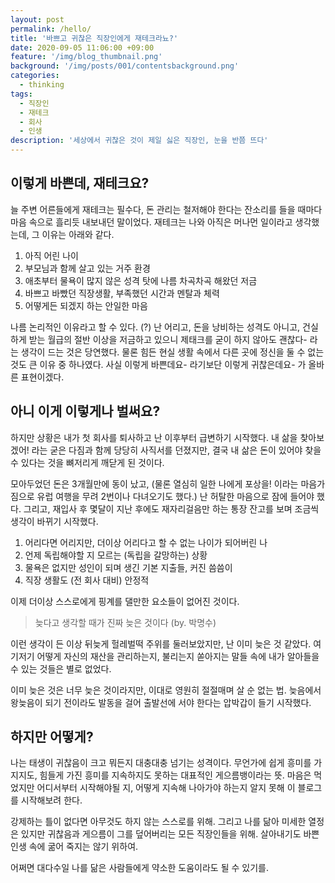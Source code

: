 ```yaml
---
layout: post
permalink: /hello/
title: '바쁘고 귀찮은 직장인에게 재테크라뇨?'
date: 2020-09-05 11:06:00 +09:00
feature: '/img/blog_thumbnail.png'
background: '/img/posts/001/contentsbackground.png'
categories:
  - thinking
tags:
  - 직장인
  - 재테크
  - 회사
  - 인생
description: '세상에서 귀찮은 것이 제일 싫은 직장인, 눈을 반쯤 뜨다'
---
```


## 이렇게 바쁜데, 재테크요?

늘 주변 어른들에게 재테크는 필수다, 돈 관리는 철저해야 한다는 잔소리를 들을 때마다 마음 속으로 흘리듯 내보내던 말이었다. 재테크는 나와 아직은 머나먼 일이라고 생각했는데, 그 이유는 아래와 같다. <br>

1.	아직 어린 나이
2.	부모님과 함께 살고 있는 거주 환경
3.	애초부터 물욕이 많지 않은 성격 탓에 나름 차곡차곡 해왔던 저금
4.	바쁘고 바빴던 직장생활, 부족했던 시간과 멘탈과 체력
5.	어떻게든 되겠지 하는 안일한 마음

나름 논리적인 이유라고 할 수 있다. (?) 난 어리고, 돈을 낭비하는 성격도 아니고, 건실하게 받는 월급의 절반 이상을 저금하고 있으니 제태크를 굳이 하지 않아도 괜찮다- 라는 생각이 드는 것은 당연했다. 물론 힘든 현실 생활 속에서 다른 곳에 정신을 둘 수 없는 것도 큰 이유 중 하나였다. 사실 이렇게 바쁜데요- 라기보단 이렇게 귀찮은데요- 가 올바른 표현이겠다. <br>

## 아니 이게 이렇게나 벌써요?

하지만 상황은 내가 첫 회사를 퇴사하고 난 이후부터 급변하기 시작했다. 내 삶을 찾아보겠어! 라는 굳은 다짐과 함께 당당히 사직서를 던졌지만, 결국 내 삶은 돈이 있어야 찾을 수 있다는 것을 뼈저리게 깨닫게 된 것이다. <br>

모아두었던 돈은 3개월만에 동이 났고, (물론 열심히 일한 나에게 포상을! 이라는 마음가짐으로 유럽 여행을 무려 2번이나 다녀오기도 했다.) 난 허탈한 마음으로 잠에 들어야 했다. 그리고, 재입사 후 몇달이 지난 후에도 재자리걸음만 하는 통장 잔고를 보며 조금씩 생각이 바뀌기 시작했다.<br>

1.	어리다면 어리지만, 더이상 어리다고 할 수 없는 나이가 되어버린 나
2.	언제 독립해야할 지 모르는 (독립을 갈망하는) 상황
3.	물욕은 없지만 성인이 되며 생긴 기본 지출들, 커진 씀씀이
4.	직장 생활도 (전 회사 대비) 안정적

이제 더이상 스스로에게 핑계를 댈만한 요소들이 없어진 것이다. <br>

> 늦다고 생각할 때가 진짜 늦은 것이다 (by. 박명수)

이런 생각이 든 이상 뒤늦게 헐레벌떡 주위를 둘러보았지만, 난 이미 늦은 것 같았다. 여기저기 어떻게 자신의 재산을 관리하는지, 불리는지 쏟아지는 말들 속에 내가 알아들을 수 있는 것들은 별로 없었다. <br>

이미 늦은 것은 너무 늦은 것이라지만, 이대로 영원히 절절매며 살 순 없는 법. 늦음에서 왕늦음이 되기 전이라도 발동을 걸어 출발선에 서야 한다는 압박갑이 들기 시작했다.<br>

## 하지만 어떻게?

나는 태생이 귀찮음이 크고 뭐든지 대충대충 넘기는 성격이다. 무언가에 쉽게 흥미를 가지지도, 힘들게 가진 흥미를 지속하지도 못하는 대표적인 게으름뱅이라는 뜻. 마음은 먹었지만 어디서부터 시작해야될 지, 어떻게 지속해 나아가야 하는지 알지 못해 이 블로그를 시작해보려 한다. <br>

강제하는 틀이 없다면 아무것도 하지 않는 스스로를 위해.
그리고 나를 닮아 미세한 열정은 있지만 귀찮음과 게으름이 그를 덮어버리는 모든 직장인들을 위해.
살아내기도 바쁜 인생 속에 굶어 죽지는 않기 위하여.<br>

어쩌면 대다수일 나를 닮은 사람들에게 약소한 도움이라도 될 수 있기를.
